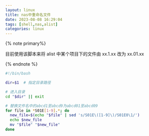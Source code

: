 ```yaml
---
layout: linux
title: nas中重命名文件
date: 2023-08-08 16:29:04
tags: [shell,nas,alist]
categories: linux
---
```


{% note primary%}

目前使用该脚本来将 alist 中某个项目下的文件由 xx.1.xx 改为 xx.01.xx

{% endnote %}

<!-- more -->

```sh
#!/bin/bash

dir=$1  # 指定目录路径

# 进入目录
cd "$dir" || exit

# 替换文件名中的abcd1至abcd9为abcd01至abcd09
for file in *S01E[1-9].*; do
  new_file=$(echo "$file" | sed 's/S01E\([1-9]\)/S01E0\1/')
  echo $new_file
  mv "$file" "$new_file"
done
```
